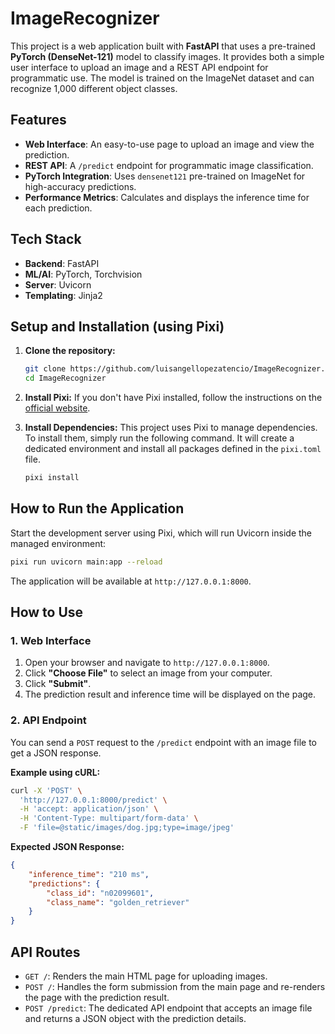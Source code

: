 # ImageRecognizer

This project is a web application built with **FastAPI** that uses a pre-trained **PyTorch (DenseNet-121)** model to classify images. It provides both a simple user interface to upload an image and a REST API endpoint for programmatic use. The model is trained on the ImageNet dataset and can recognize 1,000 different object classes.

## Features

- **Web Interface**: An easy-to-use page to upload an image and view the prediction.
- **REST API**: A `/predict` endpoint for programmatic image classification.
- **PyTorch Integration**: Uses `densenet121` pre-trained on ImageNet for high-accuracy predictions.
- **Performance Metrics**: Calculates and displays the inference time for each prediction.

## Tech Stack

- **Backend**: FastAPI
- **ML/AI**: PyTorch, Torchvision
- **Server**: Uvicorn
- **Templating**: Jinja2

## Setup and Installation (using Pixi)

1.  **Clone the repository:**
    ```bash
    git clone https://github.com/luisangellopezatencio/ImageRecognizer.git
    cd ImageRecognizer
    ```

2.  **Install Pixi:**
    If you don't have Pixi installed, follow the instructions on the [official website](https://pixi.sh/latest/installation/).

3.  **Install Dependencies:**
    This project uses Pixi to manage dependencies. To install them, simply run the following command. It will create a dedicated environment and install all packages defined in the `pixi.toml` file.
    ```bash
    pixi install
    ```

## How to Run the Application

Start the development server using Pixi, which will run Uvicorn inside the managed environment:
```bash
pixi run uvicorn main:app --reload
```
The application will be available at `http://127.0.0.1:8000`.

## How to Use

### 1. Web Interface

1.  Open your browser and navigate to `http://127.0.0.1:8000`.
2.  Click **"Choose File"** to select an image from your computer.
3.  Click **"Submit"**.
4.  The prediction result and inference time will be displayed on the page.

### 2. API Endpoint

You can send a `POST` request to the `/predict` endpoint with an image file to get a JSON response.

**Example using cURL:**
```bash
curl -X 'POST' \
  'http://127.0.0.1:8000/predict' \
  -H 'accept: application/json' \
  -H 'Content-Type: multipart/form-data' \
  -F 'file=@static/images/dog.jpg;type=image/jpeg'
```

**Expected JSON Response:**
```json
{
    "inference_time": "210 ms",
    "predictions": {
        "class_id": "n02099601",
        "class_name": "golden_retriever"
    }
}
```

## API Routes

- `GET /`: Renders the main HTML page for uploading images.
- `POST /`: Handles the form submission from the main page and re-renders the page with the prediction result.
- `POST /predict`: The dedicated API endpoint that accepts an image file and returns a JSON object with the prediction details.
